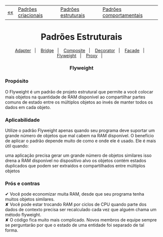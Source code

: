 <h5 align="center">
<table align="center">
  <tr>
    <td><a href="https://github.com/jfmsantos/design-patterns">«« </a></td>
    <td><a href="https://github.com/jfmsantos/design-patterns/tree/master/src/creational">Padrões criacionais</a></td>
    <td><a href="https://github.com/jfmsantos/design-patterns/tree/master/src/estruturais">Padrões estruturais</a></td>
    <td><a href="https://github.com/jfmsantos/design-patterns/tree/master/src/comportamentais">Padrões comportamentais</a></td>
  </tr>
</table>
</h5>

<h1 align="center">
  Padrões Estruturais
</h1>

<p align="center">
  <a href="https://github.com/jfmsantos/design-patterns/tree/master/src/estruturais/adapter">Adapter</a>&nbsp;&nbsp;&nbsp;|&nbsp;&nbsp;&nbsp;
  <a href="https://github.com/jfmsantos/design-patterns/tree/master/src/estruturais/bridge">Bridge</a>&nbsp;&nbsp;&nbsp;|&nbsp;&nbsp;&nbsp;
  <a href="https://github.com/jfmsantos/design-patterns/tree/master/src/estruturais/composite">Composite</a>&nbsp;&nbsp;&nbsp;|&nbsp;&nbsp;&nbsp;
  <a href="https://github.com/jfmsantos/design-patterns/tree/master/src/estruturais/decorator">Decorator</a>&nbsp;&nbsp;&nbsp;|&nbsp;&nbsp;&nbsp;
  <a href="https://github.com/jfmsantos/design-patterns/tree/master/src/estruturais/facade">Facade</a>&nbsp;&nbsp;&nbsp;|&nbsp;&nbsp;&nbsp;
  <a href="https://github.com/jfmsantos/design-patterns/tree/master/src/estruturais/flyweight">Flyweight</a>&nbsp;&nbsp;&nbsp;|&nbsp;&nbsp;&nbsp;
  <a href="https://github.com/jfmsantos/design-patterns/tree/master/src/estruturais/proxy">Proxy</a>&nbsp;&nbsp;&nbsp;|&nbsp;&nbsp;&nbsp;
</p>

<h3 align="center">
  Flyweight
</h3>

<h3 align="left">
  Propósito
</h3>
 
O Flyweight é um padrão de projeto estrutural que permite a você colocar mais objetos na quantidade de RAM disponível ao compartilhar partes comuns de estado entre os múltiplos objetos ao invés de manter todos os dados em cada objeto. 

<h3 align="left">
  Aplicabilidade
</h3>

  Utilize o padrão Flyweight apenas quando seu programa deve suportar um grande número de objetos que mal cabem na RAM disponível.
  O benefício de aplicar o padrão depende muito de como e onde ele é usado. Ele é mais útil quando:

uma aplicação precisa gerar um grande número de objetos similares
isso drena a RAM disponível no dispositivo alvo
os objetos contém estados duplicados que podem ser extraídos e compartilhados entre múltiplos objetos
  
<h3 align="left">
  Prós e contras
</h3>

✔   Você pode economizar muita RAM, desde que seu programa tenha muitos objetos similares.
 <br>
✘   Você pode estar trocando RAM por ciclos de CPU quando parte dos dados de contexto precisa ser recalculado cada vez que alguém chama um método flyweight.
<br>
✘	O código fica muito mais complicado. Novos membros de equipe sempre se perguntarão por que o estado de uma entidade foi separado de tal forma.
